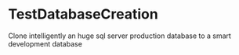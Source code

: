 TestDatabaseCreation
====================

Clone intelligently an huge sql server production database to a smart development database